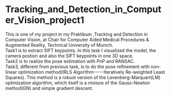 # Tracking_and_Detection_in_Computer_Vision_project1
This is one of my project in my Praktikum ,Tracking and Detection in Computer Vision, at Chair for Computer Aided Medical Procedures & Augmented Reality, Technical University of Munich.  
Task1 is to extract SIFT keypoints. In this task I visualized the model, the camera postion and also the SIFT keypoints in one 3D space.  
Task2 is to realize the pose estimation with PnP and RANSAC.  
Task3, different from previous task, is to do the pose refinement with non-linear optimization method(IRLS Algorithm-----Iteratively Re-weighted Least Squares). This method is a robust version of the Levenberg-Marquart(LM) optimization algorithm, which itself is a mixture of the Gauss-Newton method(GN) and simple gradient descent.
